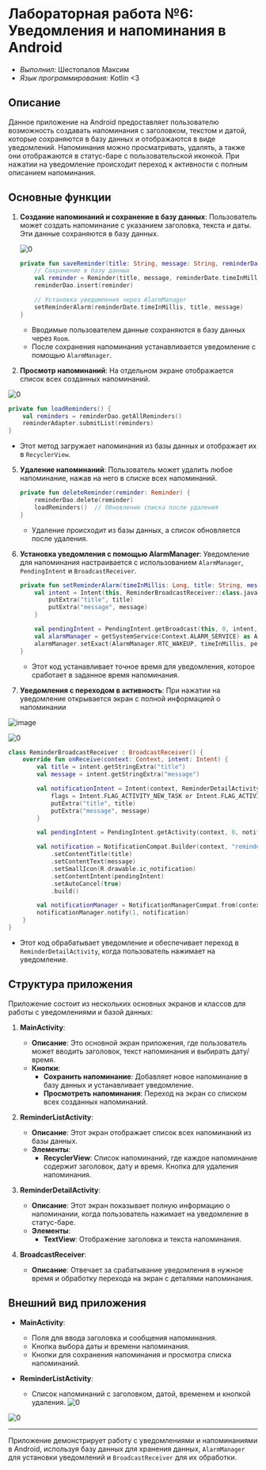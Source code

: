 # Лабораторная работа №6: Уведомления и напоминания в Android

- _Выполнил:_ Шестопалов Максим
- _Язык программирования:_ Kotlin <3

## Описание

Данное приложение на Android предоставляет пользователю возможность создавать напоминания с заголовком, текстом и датой, которые сохраняются в базу данных и отображаются в виде уведомлений. Напоминания можно просматривать, удалять, а также они отображаются в статус-баре с пользовательской иконкой. При нажатии на уведомление происходит переход к активности с полным описанием напоминания.

## Основные функции

1. **Создание напоминаний и сохранение в базу данных**: Пользователь может создать напоминание с указанием заголовка, текста и даты. Эти данные сохраняются в базу данных.

   ![0](https://github.com/user-attachments/assets/77c5f29c-a49a-4029-9851-72fec9ddc598)

   ```kotlin
   private fun saveReminder(title: String, message: String, reminderDate: Calendar) {
       // Сохранение в базу данных
       val reminder = Reminder(title, message, reminderDate.timeInMillis)
       reminderDao.insert(reminder)

       // Установка уведомления через AlarmManager
       setReminderAlarm(reminderDate.timeInMillis, title, message)
   }
   ```
   - Вводимые пользователем данные сохраняются в базу данных через `Room`.
   - После сохранения напоминания устанавливается уведомление с помощью `AlarmManager`.

3. **Просмотр напоминаний**: На отдельном экране отображается список всех созданных напоминаний.


![0](https://github.com/user-attachments/assets/fe01dcd1-7de0-4b28-8f87-abb348ce3907)


   ```kotlin
   private fun loadReminders() {
       val reminders = reminderDao.getAllReminders()
       reminderAdapter.submitList(reminders)
   }
   ```
   - Этот метод загружает напоминания из базы данных и отображает их в `RecyclerView`.

5. **Удаление напоминаний**: Пользователь может удалить любое напоминание, нажав на него в списке всех напоминаний.
   ```kotlin
   private fun deleteReminder(reminder: Reminder) {
       reminderDao.delete(reminder)
       loadReminders()  // Обновление списка после удаления
   }
   ```
   - Удаление происходит из базы данных, а список обновляется после удаления.

6. **Установка уведомления с помощью AlarmManager**: Уведомление для напоминания настраивается с использованием `AlarmManager`, `PendingIntent` и `BroadcastReceiver`.
   ```kotlin
   private fun setReminderAlarm(timeInMillis: Long, title: String, message: String) {
       val intent = Intent(this, ReminderBroadcastReceiver::class.java).apply {
           putExtra("title", title)
           putExtra("message", message)
       }

       val pendingIntent = PendingIntent.getBroadcast(this, 0, intent, PendingIntent.FLAG_UPDATE_CURRENT)
       val alarmManager = getSystemService(Context.ALARM_SERVICE) as AlarmManager
       alarmManager.setExact(AlarmManager.RTC_WAKEUP, timeInMillis, pendingIntent)
   }
   ```
   - Этот код устанавливает точное время для уведомления, которое сработает в заданное время напоминания.

7. **Уведомления с переходом в активность**: При нажатии на уведомление открывается экран с полной информацией о напоминании


![image](https://github.com/user-attachments/assets/8a869fa5-6795-4bf3-953a-e0ea5ff7d249)

![0](https://github.com/user-attachments/assets/c06f7172-5236-4adf-9e24-36a7bd2cee72)



   ```kotlin
   class ReminderBroadcastReceiver : BroadcastReceiver() {
       override fun onReceive(context: Context, intent: Intent) {
           val title = intent.getStringExtra("title")
           val message = intent.getStringExtra("message")

           val notificationIntent = Intent(context, ReminderDetailActivity::class.java).apply {
               flags = Intent.FLAG_ACTIVITY_NEW_TASK or Intent.FLAG_ACTIVITY_CLEAR_TASK
               putExtra("title", title)
               putExtra("message", message)
           }

           val pendingIntent = PendingIntent.getActivity(context, 0, notificationIntent, PendingIntent.FLAG_UPDATE_CURRENT)

           val notification = NotificationCompat.Builder(context, "reminderChannel")
               .setContentTitle(title)
               .setContentText(message)
               .setSmallIcon(R.drawable.ic_notification)
               .setContentIntent(pendingIntent)
               .setAutoCancel(true)
               .build()

           val notificationManager = NotificationManagerCompat.from(context)
           notificationManager.notify(1, notification)
       }
   }
   ```
   - Этот код обрабатывает уведомление и обеспечивает переход в `ReminderDetailActivity`, когда пользователь нажимает на уведомление.

## Структура приложения

Приложение состоит из нескольких основных экранов и классов для работы с уведомлениями и базой данных:

1. **MainActivity**:
   - **Описание**: Это основной экран приложения, где пользователь может вводить заголовок, текст напоминания и выбирать дату/время.
   - **Кнопки**:
     - **Сохранить напоминание**: Добавляет новое напоминание в базу данных и устанавливает уведомление.
     - **Просмотреть напоминания**: Переход на экран со списком всех созданных напоминаний.

2. **ReminderListActivity**:
   - **Описание**: Этот экран отображает список всех напоминаний из базы данных.
   - **Элементы**:
     - **RecyclerView**: Список напоминаний, где каждое напоминание содержит заголовок, дату и время. Кнопка для удаления напоминания.

3. **ReminderDetailActivity**:
   - **Описание**: Этот экран показывает полную информацию о напоминании, когда пользователь нажимает на уведомление в статус-баре.
   - **Элементы**:
     - **TextView**: Отображение заголовка и текста напоминания.

4. **BroadcastReceiver**:
   - **Описание**: Отвечает за срабатывание уведомления в нужное время и обработку перехода на экран с деталями напоминания.

## Внешний вид приложения

- **MainActivity**:
  - Поля для ввода заголовка и сообщения напоминания.
  - Кнопка выбора даты и времени напоминания.
  - Кнопки для сохранения напоминания и просмотра списка напоминаний.

- **ReminderListActivity**: 
  - Список напоминаний с заголовком, датой, временем и кнопкой удаления.
![0](https://github.com/user-attachments/assets/df350ac8-5940-4a07-8336-7fe045e7e2a1)

![0](https://github.com/user-attachments/assets/df59a2af-fdc3-4011-bbfe-92ebaa4cdd01)


---

Приложение демонстрирует работу с уведомлениями и напоминаниями в Android, используя базу данных для хранения данных, `AlarmManager` для установки уведомлений и `BroadcastReceiver` для их обработки.

